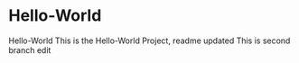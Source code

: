 # Hello-World
Hello-World
This is the Hello-World Project, readme updated
 This is second branch edit
